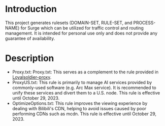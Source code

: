 # Introduction

This project generates rulesets (DOMAIN-SET, RULE-SET, and PROCESS-NAME) for Surge which can be utilized for traffic control and routing management. It is intended for personal use only and does not provide any guarantee of availability.

# Description
- Proxy.txt: Proxy.txt: This serves as a complement to the rule provided in [Loyalsoldier-proxy](https://raw.githubusercontent.com/Loyalsoldier/surge-rules/release/proxy.txt).
- ProxyUS.txt: This rule is primarily to manage AI services provided by commonly-used software (e.g. Arc Max service). It is recommended to unify these services and divert them to a U.S. node. This rule is effective until October 29, 2023.
- OptimizeOptions.txt: This rule improves the viewing experience by dealing with Bilibili's CDN, helping to avoid issues caused by poor performing CDNs such as mcdn. This rule is effective until October 29, 2023.